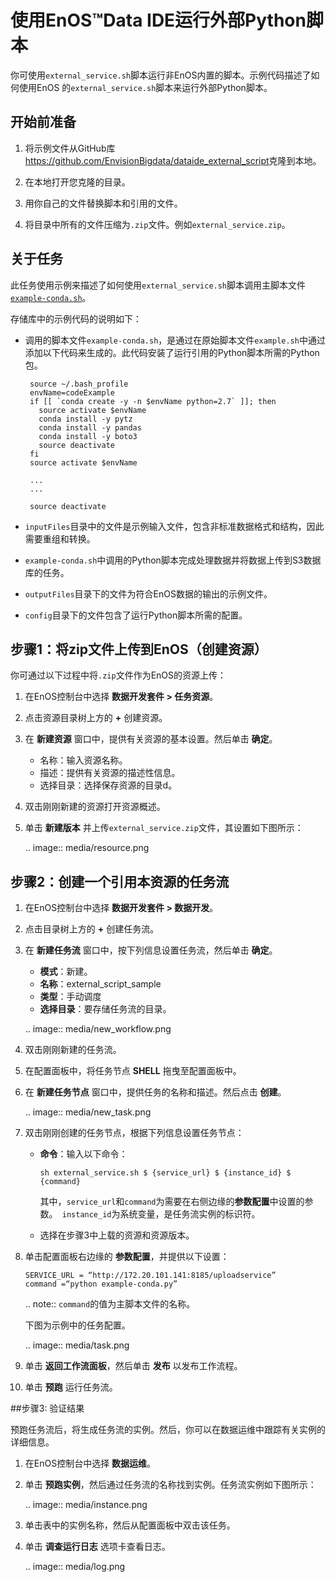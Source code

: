# 使用EnOS™Data IDE运行外部Python脚本

你可使用`external_service.sh`脚本运行非EnOS内置的脚本。示例代码描述了如何使用EnOS 的`external_service.sh`脚本来运行外部Python脚本。

## 开始前准备<beforestart>

1. 将示例文件从GitHub库 <https://github.com/EnvisionBigdata/dataide_external_script>克隆到本地。

2. 在本地打开您克隆的目录。

3. 用你自己的文件替换脚本和引用的文件。

4. 将目录中所有的文件压缩为`.zip`文件。例如`external_service.zip`。

## 关于任务<description>

此任务使用示例来描述了如何使用`external_service.sh`脚本调用主脚本文件[`example-conda.sh`](example-conda.sh)。

存储库中的示例代码的说明如下：
- 调用的脚本文件`example-conda.sh`，是通过在原始脚本文件`example.sh`中通过添加以下代码来生成的。此代码安装了运行引用的Python脚本所需的Python包。

  ```
   source ~/.bash_profile
   envName=codeExample
   if [[ `conda create -y -n $envName python=2.7` ]]; then
     source activate $envName
     conda install -y pytz
     conda install -y pandas
     conda install -y boto3
     source deactivate
   fi
   source activate $envName

   ...
   ...

   source deactivate
  ```

- `inputFiles`目录中的文件是示例输入文件，包含非标准数据格式和结构，因此需要重组和转换。

- `example-conda.sh`中调用的Python脚本完成处理数据并将数据上传到S3数据库的任务。

- `outputFiles`目录下的文件为符合EnOS数据的输出的示例文件。

- `config`目录下的文件包含了运行Python脚本所需的配置。


## 步骤1：将zip文件上传到EnOS（创建资源）<uploadscript>

你可通过以下过程中将`.zip`文件作为EnOS的资源上传：

1. 在EnOS控制台中选择 **数据开发套件 > 任务资源**。

2. 点击资源目录树上方的 **+** 创建资源。

3. 在 **新建资源** 窗口中，提供有关资源的基本设置。然后单击 **确定**。

    - 名称：输入资源名称。
    - 描述：提供有关资源的描述性信息。
    - 选择目录：选择保存资源的目录d。

4. 双击刚刚新建的资源打开资源概述。

5. 单击 **新建版本** 并上传`external_service.zip`文件，其设置如下图所示：

   .. image:: media/resource.png

## 步骤2：创建一个引用本资源的任务流<createworkflow>

1. 在EnOS控制台中选择 **数据开发套件 > 数据开发**。

2. 点击目录树上方的 **+** 创建任务流。

3. 在 **新建任务流** 窗口中，按下列信息设置任务流，然后单击 **确定**。

   - **模式**：新建。
   - **名称**：external_script_sample
   - **类型**：手动调度
   - **选择目录**：要存储任务流的目录。

   .. image:: media/new_workflow.png

4. 双击刚刚新建的任务流。

5. 在配置面板中，将任务节点 **SHELL** 拖曳至配置面板中。

6. 在 **新建任务节点** 窗口中，提供任务的名称和描述。然后点击 **创建**。

   .. image:: media/new_task.png

7. 双击刚刚创建的任务节点，根据下列信息设置任务节点：

   -  **命令**：输入以下命令：

      ```
      sh external_service.sh $ {service_url} $ {instance_id} $ {command}
      ```

      其中，`service_url`和`command`为需要在右侧边缘的**参数配置**中设置的参数。` instance_id`为系统变量，是任务流实例的标识符。

   - 选择在步骤3中上载的资源和资源版本。   

8. 单击配置面板右边缘的 **参数配置**，并提供以下设置：

   ```
   SERVICE_URL = “http://172.20.101.141:8185/uploadservice”
   command =“python example-conda.py”
   ```

   .. note:: `command`的值为主脚本文件的名称。

   下图为示例中的任务配置。

   .. image:: media/task.png

9. 单击 **返回工作流面板**，然后单击 **发布** 以发布工作流程。

10. 单击 **预跑** 运行任务流。

##步骤3: 验证结果<verify>

预跑任务流后，将生成任务流的实例。然后，你可以在数据运维中跟踪有关实例的详细信息。

1. 在EnOS控制台中选择 **数据运维**。

2. 单击 **预跑实例**，然后通过任务流的名称找到实例。任务流实例如下图所示：

   .. image:: media/instance.png

3. 单击表中的实例名称，然后从配置面板中双击该任务。

4. 单击 **调查运行日志** 选项卡查看日志。

   .. image:: media/log.png

<!--end-->
